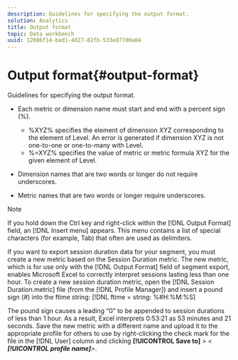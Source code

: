 ```yaml
---
description: Guidelines for specifying the output format.
solution: Analytics
title: Output format
topic: Data workbench
uuid: 12086f14-bad1-4d27-82fb-533e877d0a04
---
```


# Output format{#output-format}

Guidelines for specifying the output format.

* Each metric or dimension name must start and end with a percent sign (%).

    * %XYZ% specifies the element of dimension XYZ corresponding to the element of Level. An error is generated if dimension XYZ is not one-to-one or one-to-many with Level. 
    * %=XYZ% specifies the value of metric or metric formula XYZ for the given element of Level.

* Dimension names that are two words or longer do not require underscores. 
* Metric names that are two words or longer require underscores.

>[!NOTE]
>
>If you hold down the Ctrl key and right-click within the [!DNL Output Format] field, an [!DNL Insert menu] appears. This menu contains a list of special characters (for example, Tab) that often are used as delimiters.

If you want to export session duration data for your segment, you must create a new metric based on the Session Duration metric. The new metric, which is for use only with the [!DNL Output Format] field of segment export, enables Microsoft Excel to correctly interpret sessions lasting less than one hour. To create a new session duration metric, open the [!DNL Session Duration.metric] file (from the [!DNL Profile Manager]) and insert a pound sign (#) into the ftime string: [!DNL ftime = string: %#H:%M:%S]

The pound sign causes a leading “0” to be appended to session durations of less than 1 hour. As a result, Excel interprets 0:53:21 as 53 minutes and 21 seconds. Save the new metric with a different name and upload it to the appropriate profile for others to use by right-clicking the check mark for the file in the [!DNL User] column and clicking **[!UICONTROL Save to]** > *< **[!UICONTROL profile name]**>*. 
